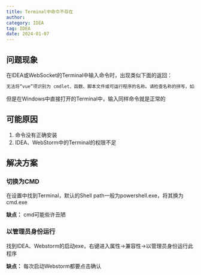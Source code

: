 ```yaml
---
title: Terminal中命令不存在
author:
category: IDEA
tag: IDEA
date: 2024-01-07
---
```


## 问题现象

在IDEA或WebSocket的Terminal中输入命令时，出现类似下面的返回：

```bash
无法将“vue”项识别为 cmdlet、函数、脚本文件或可运行程序的名称。请检查名称的拼写，如果包括路径，请确保路径正确，然后再试一次。
```

但是在Windows中直接打开的Terminal中，输入同样命令就是正常的

## 可能原因

1. 命令没有正确安装
2. IDEA、WebStorm中的Terminal的权限不足

## 解决方案

### 切换为CMD

在设置中找到Terminal，默认的Shell path一般为powershell.exe，将其换为cmd.exe

**缺点：** cmd可能些许丑陋

### 以管理员身份运行

找到IDEA、Webstorm的启动exe，右键进入属性->兼容性->以管理员身份运行此程序

**缺点：** 每次启动Webstorm都要点击确认
